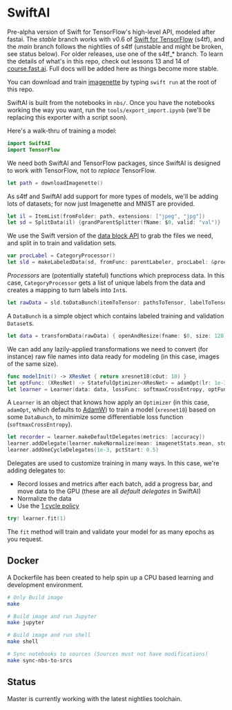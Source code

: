 # SwiftAI

Pre-alpha version of Swift for TensorFlow's high-level API, modeled after fastai. The *stable* branch works with v0.6 of [Swift for TensorFlow](https://github.com/tensorflow/swift/blob/main/Installation.md) (s4tf), and the *main* branch follows the nightlies of s4tf (unstable and might be broken, see status below). For older releases, use one of the s4tf_\* branch. To learn the details of what's in this repo, check out lessons 13 and 14 of [course.fast.ai](https://course.fast.ai). Full docs will be added here as things become more stable.

You can download and train [imagenette](https://github.com/fastai/imagenette/) by typing `swift run` at the root of this repo.

SwiftAI is built from the notebooks in `nbs/`. Once you have the notebooks working the way you want, run the `tools/export_import.ipynb` (we'll be replacing this exporter with a script soon).

Here's a walk-thru of training a model:

```swift
import SwiftAI
import TensorFlow
```

We need both SwiftAI and TensorFlow packages, since SwiftAI is designed to work *with* TensorFlow, not to *replace* TensorFlow.

```swift
let path = downloadImagenette()
```

As s4tf and SwiftAI add support for more types of models, we'll be adding lots of datasets; for now just Imagenette and MNIST are provided.

```swift
let il = ItemList(fromFolder: path, extensions: ["jpeg", "jpg"])
let sd = SplitData(il) {grandParentSplitter(fName: $0, valid: "val")}
```

We use the Swift version of the [data block API](https://docs.fast.ai/data_block.html#The-data-block-API) to grab the files we need, and split in to train and validation sets.

```swift
var procLabel = CategoryProcessor()
let sld = makeLabeledData(sd, fromFunc: parentLabeler, procLabel: &procLabel)
```

*Processors* are (potentially stateful) functions which preprocess data. In this case, `CategoryProcessor` gets a list of unique labels from the data and creates a mapping to turn labels into `Int`s.

```swift
let rawData = sld.toDataBunch(itemToTensor: pathsToTensor, labelToTensor: intsToTensor, bs: 128)
```

A `DataBunch` is a simple object which contains labeled training and validation `Dataset`s.

```swift
let data = transformData(rawData) { openAndResize(fname: $0, size: 128) }
```

We can add any lazily-applied transformations we need to convert (for instance) raw file names into data ready for modeling (in this case, images of the same size).

```swift
func modelInit() -> XResNet { return xresnet18(cOut: 10) }
let optFunc: (XResNet) -> StatefulOptimizer<XResNet> = adamOpt(lr: 1e-3, mom: 0.9, beta: 0.99, wd: 1e-2, eps: 1e-4)
let learner = Learner(data: data, lossFunc: softmaxCrossEntropy, optFunc: optFunc, modelInit: modelInit)
```

A `Learner` is an object that knows how apply an `Optimizer` (in this case, `adamOpt`, which defaults to [AdamW](https://www.fast.ai/2018/07/02/adam-weight-decay/)) to train a model (`xresnet18`) based on some `DataBunch`, to minimize some differentiable loss function (`softmaxCrossEntropy`).

```swift
let recorder = learner.makeDefaultDelegates(metrics: [accuracy])
learner.addDelegate(learner.makeNormalize(mean: imagenetStats.mean, std: imagenetStats.std))
learner.addOneCycleDelegates(1e-3, pctStart: 0.5)
```

Delegates are used to customize training in many ways. In this case, we're adding delegates to:

- Record losses and metrics after each batch, add a progress bar, and move data to the GPU (these are all *default delegates* in SwiftAI)
- Normalize the data
- Use the [1 cycle policy](https://sgugger.github.io/the-1cycle-policy.html)

```swift
try! learner.fit(1)
```

The `fit` method will train and validate your model for as many epochs as you request.

## Docker

A Dockerfile has been created to help spin up a CPU based learning and development environment.

```sh
# Only Build image
make

# Build image and run Jupyter
make jupyter

# Build image and run shell
make shell

# Sync notebooks to sources (Sources must not have modifications)
make sync-nbs-to-srcs
```

## Status

Master is currently working with the latest nightlies toolchain.
